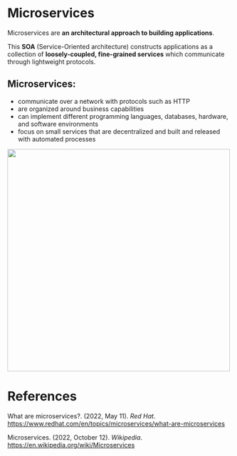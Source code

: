 # Microservices 

Microservices are **an architectural approach to building applications**. 

This **SOA** (Service-Oriented architecture) constructs applications as a collection of **loosely-coupled, fine-grained services** which communicate through lightweight protocols. 

## Microservices: 
- communicate over a network with protocols such as HTTP
- are organized around business capabilities 
- can implement different programming languages, databases, hardware, and software environments 
- focus on small services that are decentralized and built and released with automated processes 

<img height="500" width="500" src="https://user-images.githubusercontent.com/109105989/196836410-156e4c0f-d33d-43e1-9f2e-129a62aa9577.png"> 

# References 
What are microservices?. (2022, May 11). *Red Hat*. <https://www.redhat.com/en/topics/microservices/what-are-microservices> 

Microservices. (2022, October 12). *Wikipedia*. <https://en.wikipedia.org/wiki/Microservices> 
